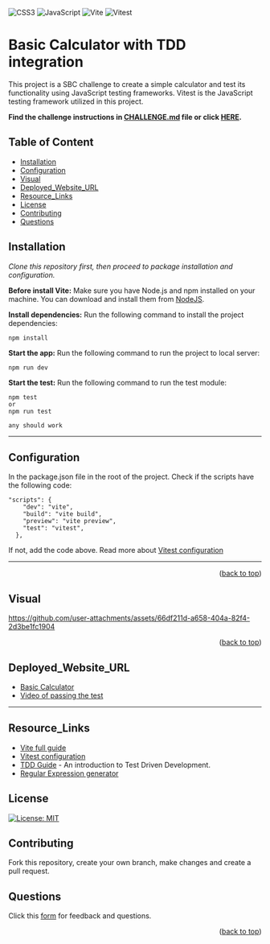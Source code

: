 <a name="readme-top"></a>

![CSS3](https://img.shields.io/badge/css3-%231572B6.svg?style=for-the-badge&logo=css3&logoColor=white)
![JavaScript](https://img.shields.io/badge/JavaScript-F7DF1E?style=for-the-badge&logo=javascript&logoColor=black)
![Vite](https://img.shields.io/badge/vite-%23646CFF.svg?style=for-the-badge&logo=vite&logoColor=white)
![Vitest](https://img.shields.io/badge/-Vitest-252529?style=for-the-badge&logo=vitest&logoColor=FCC72B)

# Basic Calculator with TDD integration

This project is a SBC challenge to create a simple calculator and test its functionality using JavaScript testing frameworks. Vitest is the JavaScript testing framework utilized in this project.

**Find the challenge instructions in [CHALLENGE.md](./sbc-week5-npm-tdd/CHALLENGE.md) file or click [HERE](./sbc-week5-npm-tdd/CHALLENGE.md).**

## Table of Content

- [Installation](#Installation)
- [Configuration](#Configuration)
- [Visual](#Visual)
- [Deployed_Website_URL](#Deployed_Website_URL)
- [Resource_Links](#Resource_Links)
- [License](#License)
- [Contributing](#Contributing)
- [Questions](#Questions)


## Installation

_Clone this repository first, then proceed to package installation and configuration._

**Before install Vite:**
Make sure you have Node.js and npm installed on your machine. You can download and install them from [NodeJS](https://nodejs.org/).

**Install dependencies:** Run the following command to install the project dependencies:

```
npm install
```

**Start the app:** Run the following command to run the project to local server:

```
npm run dev

```
**Start the test:** Run the following command to run the test module:

```
npm test
or
npm run test

any should work
```

---

## Configuration

In the package.json file in the root of the project. Check if the scripts have the following code:

```
"scripts": {
    "dev": "vite",
    "build": "vite build",
    "preview": "vite preview",
    "test": "vitest",
  },
```

If not, add the code above. Read more about [Vitest configuration](https://vitest.dev/config/)

---

<p align="right">(<a href="#readme-top">back to top</a>)</p>

## Visual



https://github.com/user-attachments/assets/66df211d-a658-404a-82f4-2d3be1fc1904



<p align="right">(<a href="#readme-top">back to top</a>)</p>

## Deployed_Website_URL

- [Basic Calculator](https://sbc-week5-npm-tdd-tgly.vercel.app/)
- [Video of passing the test](https://youtu.be/AqTZfg_uVzg)

---

## Resource_Links
- [Vite full guide](https://vite.dev/guide/)
- [Vitest configuration](https://vitest.dev/config/)
- [TDD Guide](https://www.freecodecamp.org/news/an-introduction-to-test-driven-development-c3a321bd2f2c/) - An introduction to Test Driven Development.
- [Regular Expression generator](https://regexr.com/)

## License

[![License: MIT](https://img.shields.io/badge/License-MIT-yellow.svg)](https://opensource.org/licenses/MIT)

## Contributing

Fork this repository, create your own branch, make changes and create a pull request.


## Questions

Click this [form](https://feedback-form-mcc.netlify.app/) for feedback and questions.


<p align="right">(<a href="#readme-top">back to top</a>)</p>
